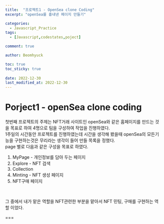 ```yaml
---
title:  "프로젝트1 - OpenSea clone Coding"
excerpt: "openSea를 흉내낸 페이지 만들기"

categories:
  - Javascript_Practice
tags:
  - [Javascript,codestates,poject]

comment: true

author: Beomhyuck

toc: true
toc_sticky: true
 
date: 2022-12-30
last_modified_at: 2022-12-30
---
```


Porject1 - openSea clone coding
===

첫번째 프로젝트의 주제는 NFT거래 사이트인 openSea와 같은 홈페이지를 만드는 것을 목표로 하여 
4명으로 팀을 구성하여 작업을 진행하였다.  
1주일의 시간동안 프로젝트를 진행하였는데 시간을 생각해 봤을때 openSea의 모든기능을 구현하는것은 무리라는 생각이 들어 만들 목록을 정했다.  
page 별로 다음과 같은 구성을 목표로 하였다.

1. MyPage - 개인정보를 담아 두는 페이지
2. Explore - NFT 검색
3. Collection
4. Minting - NFT 생성 페이지
5. NFT구매 페이지

<br>

그 중에서 내가 맡은 역할을 NFT관련한 부분을 맡아서 NFT 민팅, 구매를 구현하는 역할 이었다.


===
